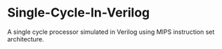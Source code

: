 # Single-Cycle-In-Verilog
A single cycle processor simulated in Verilog using MIPS instruction set architecture.

